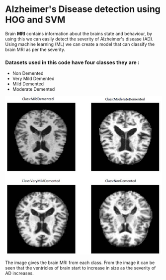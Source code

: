 # Alzheimer's Disease detection using HOG and SVM

Brain **MRI** contains information about the brains state and behaviour, by using this we can easily detect the severity of Alzheimer's disease (AD). 
Using machine learning (ML) we can create a model that can classify the brain MRI as per the severity. 
### Datasets used in this code have four classes they are : 
- Non Demented
- Very Mild Demented
- Mild Demented
- Moderate Demented

![Brain MRI indicating severity of AD. Top row images from left: Mild Demented, Moderate demented. Bottom row from left Very Mild Demented, Non Demented](https://github.com/spearpx/Alzheimer-s-Disease-detection-using-HOG-and-SVM-/blob/main/brainMRIclasses.jpg?raw=true)

The image gives the brain MRI from each class. From the image it can be seen that the ventricles of brain start to increase in size as the severity of AD increases.

